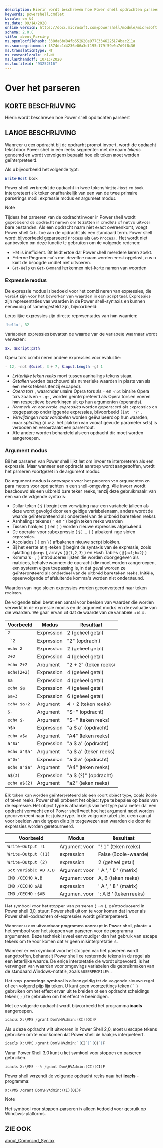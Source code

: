```yaml
---
description: Hierin wordt beschreven hoe Power shell opdrachten parseert.
keywords: powershell,cmdlet
Locale: en-US
ms.date: 09/14/2020
online version: https://docs.microsoft.com/powershell/module/microsoft.powershell.core/about/about_parsing?view=powershell-7&WT.mc_id=ps-gethelp
schema: 2.0.0
title: about_Parsing
ms.openlocfilehash: 538da6bd84fb652620e97703346225174bac211a
ms.sourcegitcommit: f874dc1d4236e06a3df195d179f59e0a7d9f8436
ms.translationtype: MT
ms.contentlocale: nl-NL
ms.lasthandoff: 10/13/2020
ms.locfileid: "93252716"
---
```

# <a name="about-parsing"></a>Over het parseren

## <a name="short-description"></a>KORTE BESCHRIJVING

Hierin wordt beschreven hoe Power shell opdrachten parseert.

## <a name="long-description"></a>LANGE BESCHRIJVING

Wanneer u een opdracht bij de opdracht prompt invoert, wordt de opdracht tekst door Power shell in een reeks segmenten met de naam _tokens_ genoemd en wordt vervolgens bepaald hoe elk token moet worden geïnterpreteerd.

Als u bijvoorbeeld het volgende typt:

```powershell
Write-Host book
```

Power shell verbreekt de opdracht in twee tokens `Write-Host` en `book` interpreteert elk token onafhankelijk van een van de twee primaire parserings modi: expressie modus en argument modus.

> [!NOTE]
> Tijdens het parseren van de opdracht invoer in Power shell wordt geprobeerd de opdracht namen om te zetten in cmdlets of native uitvoer bare bestanden. Als een opdracht naam niet exact overeenkomt, voegt Power shell `Get-` toe aan de opdracht als een standaard term. Power shell wordt bijvoorbeeld geparseerd `Process` als `Get-Process` . Het wordt niet aanbevolen om deze functie te gebruiken om de volgende redenen:
>
> - Het is inefficiënt. Dit leidt ertoe dat Power shell meerdere keren zoekt.
> - Externe Program ma's met dezelfde naam worden eerst opgelost, dus u kunt de beoogde cmdlet niet uitvoeren.
> - `Get-Help` en `Get-Command` herkennen niet-korte namen van woorden.

### <a name="expression-mode"></a>Expressie modus

De expressie modus is bedoeld voor het combi neren van expressies, die vereist zijn voor het bewerken van waarden in een script taal. Expressies zijn representaties van waarden in de Power shell-syntaxis en kunnen eenvoudig of samengesteld zijn, bijvoorbeeld:

Letterlijke expressies zijn directe representaties van hun waarden: 

```powershell
'hello', 32
```

Variabelen expressies bevatten de waarde van de variabele waarnaar wordt verwezen: 

```powershell
$x, $script:path
```
Opera tors combi neren andere expressies voor evaluatie: 

```powershell
- 12, -not $Quiet, 3 + 7, $input.Length -gt 1
```

- _Letterlijke teken reeks_ moet tussen aanhalings tekens staan.
- _Getallen_ worden beschouwd als numerieke waarden in plaats van als een reeks tekens (tenzij escaped).
- _Opera tors_ , waaronder unaire Opera tors als `-` en `-not` binaire Opera tors zoals en `+` `-gt` , worden geïnterpreteerd als Opera tors en voeren hun respectieve bewerkingen uit op hun argumenten (operands).
- _Kenmerk-en conversie-expressies_ worden geparseerd als expressies en toegepast op onderliggende expressies, bijvoorbeeld `[int] '7'` .
- _Verwijzingen naar variabelen_ worden geëvalueerd op hun waarden, maar _splatting_ (d.w.z. het plakken van vooraf gevulde parameter sets) is verboden en veroorzaakt een parserfout.
- Alle andere worden behandeld als een opdracht die moet worden aangeroepen.

### <a name="argument-mode"></a>Argument modus

Bij het parseren van Power shell lijkt het om invoer te interpreteren als een expressie. Maar wanneer een opdracht aanroep wordt aangetroffen, wordt het parseren voortgezet in de argument modus.

De argument modus is ontworpen voor het parseren van argumenten en para meters voor opdrachten in een shell-omgeving.  Alle invoer wordt beschouwd als een uitbreid bare teken reeks, tenzij deze gebruikmaakt van een van de volgende syntaxis:

- Dollar teken ( `$` ) begint een verwijzing naar een variabele (alleen als deze wordt gevolgd door een geldige variabelenaam, anders wordt de waarde geïnterpreteerd als onderdeel van de uitbreid bare teken reeks).
- Aanhalings tekens ( `'` en `"` ) begin teken reeks waarden
- Tussen haakjes ( `(` en `)` ) worden nieuwe expressies afgebakend.
- De operator voor subexpressie ( `$(` ... `)` ) afbakent Inge sloten expressies.
- Accolades ( `{` en `}` ) afbakenen nieuwe script blokken.
- Bij het eerste at `@` -teken () begint de syntaxis van de expressie, zoals splatting ( `@args` ), arrays ( `@(1,2,3)` ) en Hash Tables ( `@{a=1;b=2}` ).
- Komma's ( `,` ) introduceren lijsten die worden door gegeven als matrices, behalve wanneer de opdracht die moet worden aangeroepen, een systeem eigen toepassing is, in dat geval worden ze geïnterpreteerd als onderdeel van de uitbreid bare teken reeks. Initiële, opeenvolgende of afsluitende komma's worden niet ondersteund.

Waarden van Inge sloten expressies worden geconverteerd naar teken reeksen.

De volgende tabel bevat een aantal voor beelden van waarden die worden verwerkt in de expressie modus en de argument modus en de evaluatie van die waarden. We gaan ervan uit dat de waarde van de variabele `a` is `4` .

|       Voorbeeld        |    Modus    |      Resultaat       |
| -------------------- | ---------- | ----------------- |
| `2`                  | Expression | 2 (geheel getal)       |
| `` `2``              | Expression | "2" (opdracht)     |
| `echo 2`             | Expression | 2 (geheel getal)       |
| `2+2`                | Expression | 4 (geheel getal)       |
| `echo 2+2`           | Argument   | "2 + 2" (teken reeks)    |
| `echo(2+2)`          | Expression | 4 (geheel getal)       |
| `$a`                 | Expression | 4 (geheel getal)       |
| `echo $a`            | Expression | 4 (geheel getal)       |
| `$a+2`               | Expression | 6 (geheel getal)       |
| `echo $a+2`          | Argument   | 4 + 2 (teken reeks)      |
| `$-`                 | Argument   | "$-" (opdracht)    |
| `echo $-`            | Argument   | "$-" (teken reeks)     |
| `a$a`                | Expression | "a $ a" (opdracht)   |
| `echo a$a`           | Argument   | "A4" (teken reeks)     |
| `a'$a'`              | Expression | "a $ a" (opdracht)   |
| `echo a'$a'`         | Argument   | "a $ a" (teken reeks)    |
| `a"$a"`              | Expression | "a $ a" (opdracht)   |
| `echo a"$a"`         | Argument   | "A4" (teken reeks)     |
| `a$(2)`              | Expression | "a $ (2)" (opdracht) |
| `echo a$(2)`         | Argument   | "a2" (teken reeks)     |

Elk token kan worden geïnterpreteerd als een soort object type, zoals Boole of teken reeks. Power shell probeert het object type te bepalen op basis van de expressie.
Het object type is afhankelijk van het type para meter dat een opdracht verwacht en of Power shell weet hoe het argument moet worden geconverteerd naar het juiste type. In de volgende tabel ziet u een aantal voor beelden van de typen die zijn toegewezen aan waarden die door de expressies worden geretourneerd.

|       Voorbeeld          |    Modus    |     Resultaat      |
| ---------------------- | ---------- | --------------- |
| `Write-Output !1`      | Argument voor    | "! 1" (teken reeks)   |
| `Write-Output (!1)`    | expression | False (Boole-waarde) |
| `Write-Output (2)`     | expression | 2 (geheel getal)     |
| `Set-Variable AB A,B`  | Argument voor    | ' A ', ' B ' (matrix) |
| `CMD /CECHO A,B`       | Argument voor    | A, B (teken reeks)  |
| `CMD /CECHO $AB`       | expression | ' A ', ' B ' (matrix) |
| `CMD /CECHO :$AB`      | Argument voor    | ': A B ' (teken reeks) |

Het symbool voor het stoppen van parseren ( `--%` ), geïntroduceerd in Power shell 3,0, stuurt Power shell uit om te voor komen dat invoer als Power shell-opdrachten of-expressies wordt geïnterpreteerd.

Wanneer u een uitvoerbaar programma aanroept in Power shell, plaatst u het symbool voor het stoppen van parseren voor de programma argumenten. Deze techniek is veel eenvoudiger dan het gebruik van escape tekens om te voor komen dat er geen misinterpretatie is.

Wanneer er een symbool voor het stoppen van het parseren wordt aangetroffen, behandelt Power shell de resterende tekens in de regel als een letterlijke waarde. De enige interpretatie die wordt uitgevoerd, is het vervangen van waarden voor omgevings variabelen die gebruikmaken van de standaard Windows-notatie, zoals `%USERPROFILE%` .

Het stop-parserings symbool is alleen geldig tot de volgende nieuwe regel of een volgend pijp lijn teken. U kunt geen voortzettings teken ( `` ` `` ) gebruiken om het effect ervan uit te breiden of een opdracht scheidings teken ( `;` ) te gebruiken om het effect te beëindigen.

Met de volgende opdracht wordt bijvoorbeeld het programma **icacls** aangeroepen.

```powershell
icacls X:\VMS /grant Dom\HVAdmin:(CI)(OI)F
```

Als u deze opdracht wilt uitvoeren in Power Shell 2,0, moet u escape tekens gebruiken om te voor komen dat Power shell de haakjes interpreteert.

```powershell
icacls X:\VMS /grant Dom\HVAdmin:`(CI`)`(OI`)F
```

Vanaf Power Shell 3,0 kunt u het symbool voor stoppen en parseren gebruiken.

```powershell
icacls X:\VMS --% /grant Dom\HVAdmin:(CI)(OI)F
```

Power shell verzendt de volgende opdracht reeks naar het **icacls** -programma:

`X:\VMS /grant Dom\HVAdmin:(CI)(OI)F`

> [!NOTE]
> Het symbool voor stoppen-parseren is alleen bedoeld voor gebruik op Windows-platforms.

## <a name="see-also"></a>ZIE OOK

[about_Command_Syntax](about_Command_Syntax.md)
